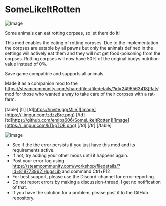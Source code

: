 # SomeLikeItRotten

![Image](https://i.imgur.com/WAEzk68.png)


Some animals can eat rotting corpses, so let them do it!
 
This mod enables the eating of rotting corpses. Due to the implementation the corpses are eatable by all pawns but only the animals defined in the settings will actively eat them and they will not get food-poisoning from the corpses.
Rotting corpses will now have 50% of the original bodys nutrition-value instead of 0%.

Save game compatible and supports all animals. 

Made it as a companion mod to the https://steamcommunity.com/sharedfiles/filedetails/?id=2496563418]Rats! mod for those who wanted a way to take care of their corpses with a rat-farm.

[table]
	[tr]
		[td]https://invite.gg/Mlie]![Image](https://i.imgur.com/zdzzBrc.png)
[/td]
		[td]https://github.com/emipa606/SomeLikeItRotten]![Image](https://i.imgur.com/kTkpTOE.png)
[/td]
	[/tr]
[/table]

![Image](https://i.imgur.com/Rs6T6cr.png)



-  See if the the error persists if you just have this mod and its requirements active.
-  If not, try adding your other mods until it happens again.
-  Post your error-log using https://steamcommunity.com/workshop/filedetails/?id=818773962]HugsLib and command Ctrl+F12
-  For best support, please use the Discord-channel for error-reporting.
-  Do not report errors by making a discussion-thread, I get no notification of that.
-  If you have the solution for a problem, please post it to the GitHub repository.




